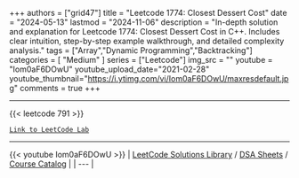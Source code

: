 
+++
authors = ["grid47"]
title = "Leetcode 1774: Closest Dessert Cost"
date = "2024-05-13"
lastmod = "2024-11-06"
description = "In-depth solution and explanation for Leetcode 1774: Closest Dessert Cost in C++. Includes clear intuition, step-by-step example walkthrough, and detailed complexity analysis."
tags = ["Array","Dynamic Programming","Backtracking"]
categories = [
    "Medium"
]
series = ["Leetcode"]
img_src = ""
youtube = "Iom0aF6DOwU"
youtube_upload_date="2021-02-28"
youtube_thumbnail="https://i.ytimg.com/vi/Iom0aF6DOwU/maxresdefault.jpg"
comments = true
+++



---
{{< leetcode 791 >}}

[`Link to LeetCode Lab`](https://leetcode.com/problems/closest-dessert-cost/description/)

---
{{< youtube Iom0aF6DOwU >}}
| [LeetCode Solutions Library](https://grid47.xyz/leetcode/) / [DSA Sheets](https://grid47.xyz/sheets/) / [Course Catalog](https://grid47.xyz/courses/) |
| --- |
